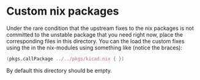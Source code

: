 # Custom nix packages

Under the rare condition that the upstream fixes to the nix packages is not
committed to the unstable package that you need right now, place the
corresponding files in this directory. You can the load the custom fixes using
the in the nix-modules using something like (notice the braces):

```nix
(pkgs.callPackage ../../pkgs/kicad.nix { })
```

By default this directory should be empty.
